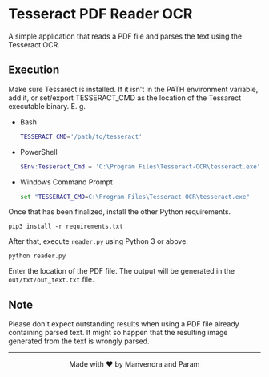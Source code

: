# Tesseract PDF Reader OCR
A simple application that reads a PDF file
and parses the text using the Tesseract OCR.

## Execution
Make sure Tessarect is installed. If it isn't in the PATH
environment variable, add it, or set/export TESSERACT_CMD
as the location of the Tessarect executable binary.
E. g.
- Bash
  ``` bash
  TESSERACT_CMD='/path/to/tesseract'
  ```
- PowerShell
  ``` powershell
  $Env:Tesseract_Cmd = 'C:\Program Files\Tesseract-OCR\tesseract.exe'
  ```
- Windows Command Prompt
  ``` cmd
  set "TESSERACT_CMD=C:\Program Files\Tesseract-OCR\tesseract.exe"
  ```

Once that has been finalized, install the other Python requirements.
```
pip3 install -r requirements.txt
```

After that, execute `reader.py` using Python 3 or above.
```
python reader.py
```

Enter the location of the PDF file. The output will be generated in the `out/txt/out_text.txt` file.

## Note
Please don't expect outstanding results
when using a PDF file already containing parsed text. It might
so happen that the resulting image generated from the text
is wrongly parsed.

---
<div align='center'>Made with ❤ by Manvendra and Param</div>